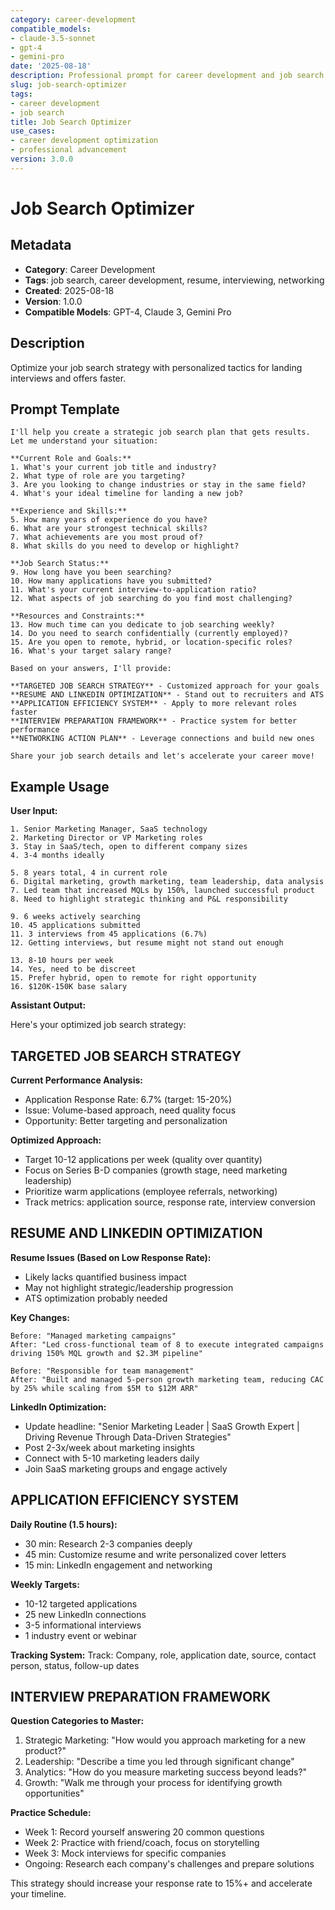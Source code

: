 ```yaml
---
category: career-development
compatible_models:
- claude-3.5-sonnet
- gpt-4
- gemini-pro
date: '2025-08-18'
description: Professional prompt for career development and job search optimization
slug: job-search-optimizer
tags:
- career development
- job search
title: Job Search Optimizer
use_cases:
- career development optimization
- professional advancement
version: 3.0.0
---
```


# Job Search Optimizer

## Metadata
- **Category**: Career Development
- **Tags**: job search, career development, resume, interviewing, networking
- **Created**: 2025-08-18
- **Version**: 1.0.0
- **Compatible Models**: GPT-4, Claude 3, Gemini Pro

## Description
Optimize your job search strategy with personalized tactics for landing interviews and offers faster.

## Prompt Template

```
I'll help you create a strategic job search plan that gets results. Let me understand your situation:

**Current Role and Goals:**
1. What's your current job title and industry?
2. What type of role are you targeting?
3. Are you looking to change industries or stay in the same field?
4. What's your ideal timeline for landing a new job?

**Experience and Skills:**
5. How many years of experience do you have?
6. What are your strongest technical skills?
7. What achievements are you most proud of?
8. What skills do you need to develop or highlight?

**Job Search Status:**
9. How long have you been searching?
10. How many applications have you submitted?
11. What's your current interview-to-application ratio?
12. What aspects of job searching do you find most challenging?

**Resources and Constraints:**
13. How much time can you dedicate to job searching weekly?
14. Do you need to search confidentially (currently employed)?
15. Are you open to remote, hybrid, or location-specific roles?
16. What's your target salary range?

Based on your answers, I'll provide:

**TARGETED JOB SEARCH STRATEGY** - Customized approach for your goals
**RESUME AND LINKEDIN OPTIMIZATION** - Stand out to recruiters and ATS
**APPLICATION EFFICIENCY SYSTEM** - Apply to more relevant roles faster
**INTERVIEW PREPARATION FRAMEWORK** - Practice system for better performance
**NETWORKING ACTION PLAN** - Leverage connections and build new ones

Share your job search details and let's accelerate your career move!
```

## Example Usage

**User Input:**
```
1. Senior Marketing Manager, SaaS technology
2. Marketing Director or VP Marketing roles
3. Stay in SaaS/tech, open to different company sizes
4. 3-4 months ideally

5. 8 years total, 4 in current role
6. Digital marketing, growth marketing, team leadership, data analysis
7. Led team that increased MQLs by 150%, launched successful product
8. Need to highlight strategic thinking and P&L responsibility

9. 6 weeks actively searching
10. 45 applications submitted
11. 3 interviews from 45 applications (6.7%)
12. Getting interviews, but resume might not stand out enough

13. 8-10 hours per week
14. Yes, need to be discreet
15. Prefer hybrid, open to remote for right opportunity
16. $120K-150K base salary
```

**Assistant Output:**

Here's your optimized job search strategy:

## TARGETED JOB SEARCH STRATEGY

**Current Performance Analysis:**
- Application Response Rate: 6.7% (target: 15-20%)
- Issue: Volume-based approach, need quality focus
- Opportunity: Better targeting and personalization

**Optimized Approach:**
- Target 10-12 applications per week (quality over quantity)
- Focus on Series B-D companies (growth stage, need marketing leadership)
- Prioritize warm applications (employee referrals, networking)
- Track metrics: application source, response rate, interview conversion

## RESUME AND LINKEDIN OPTIMIZATION

**Resume Issues (Based on Low Response Rate):**
- Likely lacks quantified business impact
- May not highlight strategic/leadership progression
- ATS optimization probably needed

**Key Changes:**
```
Before: "Managed marketing campaigns"
After: "Led cross-functional team of 8 to execute integrated campaigns driving 150% MQL growth and $2.3M pipeline"

Before: "Responsible for team management"  
After: "Built and managed 5-person growth marketing team, reducing CAC by 25% while scaling from $5M to $12M ARR"
```

**LinkedIn Optimization:**
- Update headline: "Senior Marketing Leader | SaaS Growth Expert | Driving Revenue Through Data-Driven Strategies"
- Post 2-3x/week about marketing insights
- Connect with 5-10 marketing leaders daily
- Join SaaS marketing groups and engage actively

## APPLICATION EFFICIENCY SYSTEM

**Daily Routine (1.5 hours):**
- 30 min: Research 2-3 companies deeply
- 45 min: Customize resume and write personalized cover letters
- 15 min: LinkedIn engagement and networking

**Weekly Targets:**
- 10-12 targeted applications
- 25 new LinkedIn connections  
- 3-5 informational interviews
- 1 industry event or webinar

**Tracking System:**
Track: Company, role, application date, source, contact person, status, follow-up dates

## INTERVIEW PREPARATION FRAMEWORK

**Question Categories to Master:**
1. Strategic Marketing: "How would you approach marketing for a new product?"
2. Leadership: "Describe a time you led through significant change"
3. Analytics: "How do you measure marketing success beyond leads?"
4. Growth: "Walk me through your process for identifying growth opportunities"

**Practice Schedule:**
- Week 1: Record yourself answering 20 common questions
- Week 2: Practice with friend/coach, focus on storytelling
- Week 3: Mock interviews for specific companies
- Ongoing: Research each company's challenges and prepare solutions

This strategy should increase your response rate to 15%+ and accelerate your timeline.